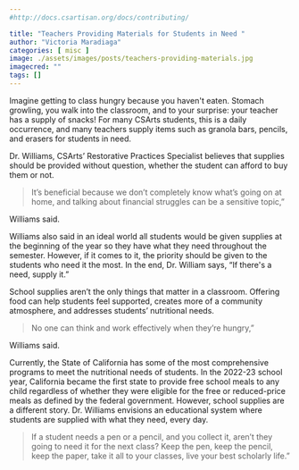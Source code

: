 ```yaml
---
#http://docs.csartisan.org/docs/contributing/

title: "Teachers Providing Materials for Students in Need "
author: "Victoria Maradiaga"
categories: [ misc ]
image: ./assets/images/posts/teachers-providing-materials.jpg
imagecred: ""
tags: []
---
```

Imagine getting to class hungry because you haven't eaten. Stomach growling, you walk into the classroom, and to your surprise: your teacher has a supply of snacks! For many CSArts students, this is a daily occurrence, and many teachers supply items such as granola bars, pencils, and erasers for students in need.

Dr. Williams, CSArts’ Restorative Practices Specialist believes that supplies should be provided without question, whether the student can afford to buy them or not. 

> It’s beneficial because we don’t completely know what’s going on at home, and talking about financial struggles can be a sensitive topic,” 

Williams said. 

Williams also said in an ideal world all students would be given supplies at the beginning of the year so they have what they need throughout the semester. However, if it comes to it, the priority should be given to the students who need it the most. In the end, Dr. William says, “If there's a need, supply it.”

School supplies aren’t the only things that matter in a classroom. Offering food can help students feel supported, creates more of a community atmosphere, and addresses students’ nutritional needs. 

> No one can think and work effectively when they’re hungry,” 

Williams said. 

Currently, the State of California has some of the most comprehensive programs to meet the nutritional needs of students. In the 2022-23 school year, California became the first state to provide free school meals to any child regardless of whether they were eligible for the free or reduced-price meals as defined by the federal government.
However, school supplies are a different story. Dr. Williams envisions an educational system where students are supplied with what they need, every day. 

> If a student needs a pen or a pencil, and you collect it, aren’t they going to need it for the next class? Keep the pen, keep the pencil, keep the paper, take it all to your classes, live your best scholarly life.”